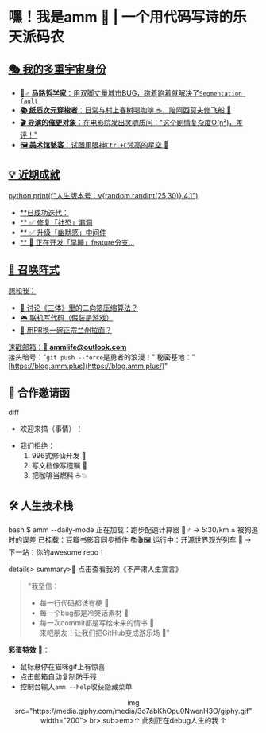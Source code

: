 
# 嘿！我是amm 👋 | 一个用代码写诗的乐天派码农

<div align="center">
  <a href="https://blog.amm.plus/">
</div>

## 🎭 我的多重宇宙身份
- **🏃♂️ 马路哲学家**：用双脚丈量城市BUG，跑着跑着就解决了`Segmentation fault`
- **📚 纸质次元穿梭者**：日常与村上春树喝咖啡 ☕️，陪阿西莫夫修飞船 🚀
- **🎬 导演的催更对象**：在电影院发出灵魂质问："这个剧情复杂度O(n²)，差评！"
- **🖼️ 美术馆骇客**：试图用眼神`Ctrl+C`梵高的星空 🌌

## 💡 近期成就
python
print(f"人生版本号：v{random.randint(25,30)}.4.1") 
- **已成功迭代：
- ** ✅ 修复「社恐」漏洞 
- ** ✅ 升级「幽默感」中间件 
- ** 🚧 正在开发「早睡」feature分支...

## 📮 召唤阵式
想和我：
- 🤔 讨论《三体》里的二向箔压缩算法？
- 🎮 联机写代码（假装是游戏）
- 🍜 用PR换一碗正宗兰州拉面？  

速戳邮箱：📧 [**ammlife@outlook.com**](mailto:ammlife@outlook.com)  
接头暗号："`git push --force`是勇者的浪漫！"
秘密基地："[https://blog.amm.plus](https://blog.amm.plus/)"

## 🌈 合作邀请函
diff
+ 欢迎来搞（事情）！
- 我们拒绝：
  1. 996式修仙开发 🧟
  2. 写文档像写遗嘱 📜
  3. 把咖啡当燃料 ☕️💥

## 🛠️ 人生技术栈
bash
$ amm --daily-mode
正在加载：跑步配速计算器 🏃♂️ -> 5:30/km ± 被狗追时的误差
已挂载：豆瓣书影音同步插件 📚🎬🖼️
运行中：开源世界观光列车 🚄 -> 下一站：你的awesome repo！

details>
summary>📜 点击查看我的《不严肃人生宣言》</summary>

> "我坚信：  
> - 每一行代码都该有梗 🎤  
> - 每一个bug都是冷笑话素材 🧊  
> - 每一次commit都是写给未来的情书 💌  
> 来吧朋友！让我们把GitHub变成游乐场 🎢"  
</details>

**彩蛋特效** 🥚：  
- 鼠标悬停在猫咪gif上有惊喜  
- 点击邮箱自动复制防手残  
- 控制台输入`amm --help`收获隐藏菜单  

<div align="center">
  img src="https://media.giphy.com/media/3o7abKhOpu0NwenH3O/giphy.gif" width="200">
  br>
  sub>em>↑ 此刻正在debug人生的我 ↑</em></sub>
</div>


